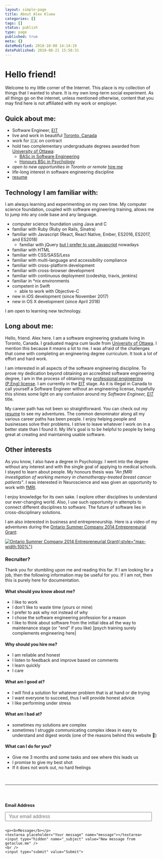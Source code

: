 ```yaml
---
layout: simple-page
title: About Alex Kluew
categories: []
tags: []
status: publish
type: page
published: true
meta: {}
dateModified: 2018-10-08 14:14:19
datePublished: 2018-08-21 15:58:31
---
```


# Hello friend!

Welcome to my little corner of the Internet. This place is my collection of things that I wanted to share. It is my own long-term social experiment. As all things go on the internet, unless mentioned otherwise, content that you may find here is not affiliated with my work or employer.

## Quick about me:

- Software Engineer, <a href="http://peo.on.ca/index.php?ci_id=2064&la_id=1" title="The Engineering Intern (EIT) Program">EIT</a>
- live and work in beautiful [Toronto, Canada](https://www.toronto.ca/)
- work for 🇨🇦 on contract
- hold two complementary undergraduate degrees awarded from [University of Ottawa](https://www.uottawa.ca/en):
  - [BASc in Software Engineering](https://www.uottawa.ca/academic/info/regist/1516/calendars/programs/1459.html)
  - [Honours BSc in Psychology](https://socialsciences.uottawa.ca/programs/undergraduate-course-sequences/honours-bsc-psychology)
- _open to new opportunities in Toronto or remote_ <a href="mailto:info@getaclue.me?subject=Available%20Opportunity%20in%20Toronto%20or%20remote" title="hire me">hire me</a>
- life-long interest in software engineering discipline
- [resume](https://getaclue.github.io/files/Alex_Kluew_Resume_2017.pdf)

## Technology I am familiar with:

I am always learning and experimenting on my own time. My computer science foundation, coupled with software engineering training, allows me to jump into any code base and any language.

- computer science foundation using Java and C
- familiar with Ruby (Ruby on Rails, Sinatra)
- familiar with Javascript (React, React Native, Ember, ES2016, ES2017, and ES2018)
  - familiar with jQuery [but I prefer to use Javascript](http://youmightnotneedjquery.com/) nowadays
- familiar with HTML
- familiar with CSS/SASS/Less
- familiar with multi-language and accessibility compliance
- familiar with cross-platform development
- familiar with cross-browser development
- familiar with continuous deployment (codeship, travis, jenkins)
- familiar in \*nix environments
- competent in Swift
  - able to work with Objective-C
- new in iOS development (since November 2017)
- new in OS X development (since April 2018)

I am open to learning new technology.

## Long about me:

Hello, friend. Alex here. I am a software engineering graduate living in Toronto, Canada. I graduated magna cum laude from [University of Ottawa](https://www.uottawa.ca/en). I mention this because it means a lot to me. I was afraid of the challenges that come with completing an engineering degree curriculum. It took a lot of effort and hard work.

I am interested in all aspects of the software engineering discipline. To prove my dedication beyond obtaining an accredited software engineering degree, I am in the process of obtaining my [professional engineering (P.Eng) license](https://en.wikipedia.org/wiki/Regulation_and_licensure_in_engineering#Canada_2). I am currently in the <a href="http://peo.on.ca/index.php?ci_id=2064&la_id=1" title="The Engineering Intern (EIT) Program">EIT</a> stage. As it is illegal in Canada to call yourself a Software Engineer without an engineering license, hopefully this shines some light on any confusion around my _Software Engineer, <a href="http://peo.on.ca/index.php?ci_id=2064&la_id=1" title="The Engineering Intern (EIT) Program">EIT</a>_ title.

My career path has not been so straightforward. You can check out my [resume](https://getaclue.github.io/files/Alex_Kluew_Resume_2017.pdf) to see my adventures. The common denominator along all my various career paths has been people. I enjoy helping people and businesses solve their problems. I strive to leave whatever I work on in a better state than I found it. My life's goal is to be helpful to people by being great at creating and maintaining usable software.

## Other interests

As you know, I also have a degree in Psychology. I went into the degree without any interest and with the single goal of applying to medical schools. I stayed to learn about people. My honours thesis was _"An fMRI investigation of working memory in chemotherapy-treated breast cancer patients"_. I was interested in Neuroscience and was given an opportunity to work with [fMRI](https://en.wikipedia.org/wiki/Functional_magnetic_resonance_imaging).

I enjoy knowledge for its own sake. I explore other disciplines to understand our ever-changing world. Also, I use such opportunity in attempts to connect different disciplines to software. The future of software lies in cross-disciplinary solutions.

I am also interested in business and entrepreneurship. Here is a video of my adventures during the <a href="https://www.ontario.ca/business-and-economy/start-summer-company-students">Ontario Summer Company 2014 Entrepreneurial Grant</a>:

[![Ontario Summer Company 2014 Entrepreneurial Grant](https://cdn-pro.dprcdn.net/files/acc_603419/mlgG8){:style="max-width:100%"}](https://www.youtube.com/watch?v=UkWgyN8AKXo 'Ontario Summer Company 2014 Entrepreneurial Grant')

### Recruiter?

Thank you for stumbling upon me and reading this far. If I am looking for a job, then the following information may be useful for you. If I am not, then this is purely here for documentation.

#### What should you know about me?

- I like to work
- I don't like to waste time (yours or mine)
- I prefer to ask why not instead of why
- I chose the software engineering profession for a reason
- I like to think about software from the initial idea all the way to maintenance stage (or "end" if you like) [psych training surely complements engineering here]

#### Why should you hire me?

- I am reliable and honest
- I listen to feedback and improve based on comments
- I learn quickly
- I care

#### What am I good at?

- I will find a solution for whatever problem that is at hand or die trying
- I want everyone to succeed, thus I will provide honest advice
- I like performing under stress

#### What am I bad at?

- sometimes my solutions are complex
- sometimes I struggle communicating complex ideas in easy to understand and digest words (one of the reasons behind this website 🤪)

#### What can I do for you?

- Give me 3 months and some tasks and see where this leads us
- I promise to give my best shot
- If it does not work out, no hard feelings

<div style="width: 100%; float: left; margin-top: 20px">
  <hr />

  <form id="contactform" method="POST" action="https://formspree.io/info@getaclue.me">
    <p><b>Email Address</b></p>
    <input type="email" name="_replyto" placeholder="Your email address">

    <p><b>Message</b></p>
    <textarea placeholder="Your message" name="message"></textarea>
    <input type="hidden" name="_subject" value="New message from getaclue.me" />
    <br />
    <input type="submit" value="Submit">

  </form>
</div>

<style type="text/css">
  #contactform {
    padding-top: 30px;
  }

  #contactform input[type="email"] {
    width: calc(100% - 20px);
    height: 30px;
    font-size: 16px;
    padding: 10px;
    margin-bottom: 10px;
  }
  #contactform textarea {
    width: calc(100% - 30px);
    height: 100px;
    font-size: 16px;
    border: 1px solid #ccc;
    background-color: #fafafa;
    padding: 15px;
    resize: vertical;
  }
  #contactform input[type="submit"] {
    display: inline-block;
    width: 127px;
    height: 42px;
    background-color: #272727;
    color: white;
    font-weight: 600;
    font-style: normal;
    font-size: 14px;
    border: none;
    margin-top: 10px;
    cursor: pointer;
  }
  #leftCol {
    margin-bottom: 40px;
    margin-right: 30px;
    width: 100%;
    text-align: center;
    height: 700px;
  }
  @media screen and (min-width: 800px) {
    #leftCol {
        width: 40%;
        float: left;
      }
    }
  }
  @media screen and (min-width: 800px) {
    #rightCol {
      width: 55%;
      float: right;
    }
  }
  }
</style>
